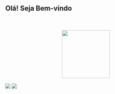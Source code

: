 ##  Olá! Seja Bem-vindo
<header>
<link rel="stylesheet" href="https://cdn.jsdelivr.net/gh/devicons/devicon@v2.15.1/devicon.min.css">
</header>

<div align="center">
  <a href="https://github.com/deboradiasdev">
  <img height="150em" src="https://github-readme-stats.vercel.app/api/top-langs/?username=deboradiasdev&layout=compact&langs_count=7&theme=shades-of-purple"/>
</div>

</div><br>

<div>
  <a href="https://www.linkedin.com/in/deboraribeirodias"> <img src=https://img.shields.io/badge/LinkedIn-0077B5?style=for-the-badge&logo=linkedin&logoColor= branco></a>
  <a href = "mailto:contatodeboradev@gmail.com"> <img src="https://img.shields.io/badge/-Gmail-%23333?style=for-the-badge&logo=gmail&logoColor=white" destino ="_blank"> </a>
</div>
